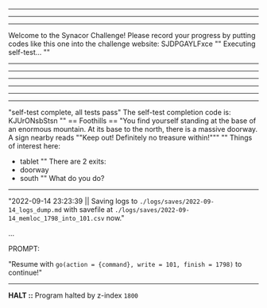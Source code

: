  
---
 
 
 
---
 
 
 
---
 
Welcome to the Synacor Challenge!
Please record your progress by putting codes like
this one into the challenge website: SJDPGAYLFxce
""
Executing self-test...
""
 
 
---
 
 
 
---
 
 
 
---
 
 
 
---
 
 
 
---
 
 
 
---
 
"self-test complete, all tests pass"
The self-test completion code is: KJUrONsbStsn
""
== Foothills ==
"You find yourself standing at the base of an enormous mountain.  At its base to the north, there is a massive doorway.  A sign nearby reads ""Keep out!  Definitely no treasure within!"""
""
Things of interest here:
- tablet
""
There are 2 exits:
- doorway
- south
""
What do you do?
 
 
---
 
"2022-09-14 23:23:39 || Saving logs to `./logs/saves/2022-09-14_logs_dump.md` with savefile at `./logs/saves/2022-09-14_memloc_1798_into_101.csv` now."
 
...
 
PROMPT: 
 
 
"Resume with `go(action = {command}, write = 101, finish = 1798)` to continue!"
 
---
 
**HALT ::** Program halted by z-index `1800`
 
 